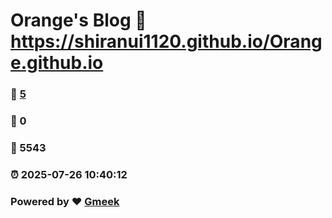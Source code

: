 # Orange's Blog :link: https://shiranui1120.github.io/Orange.github.io 
### :page_facing_up: [5](https://shiranui1120.github.io/Orange.github.io/tag.html) 
### :speech_balloon: 0 
### :hibiscus: 5543 
### :alarm_clock: 2025-07-26 10:40:12 
### Powered by :heart: [Gmeek](https://github.com/Meekdai/Gmeek)

